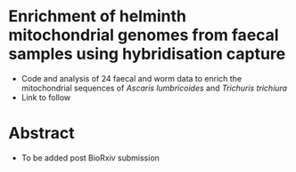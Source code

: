 # Enrichment of helminth mitochondrial genomes from faecal samples using hybridisation capture 
- Code and analysis of 24  faecal and worm data to enrich the mitochondrial sequences of *Ascaris lumbricoides* and *Trichuris trichiura* 
- Link to follow 

# Abstract 
- To be added post BioRxiv submission
